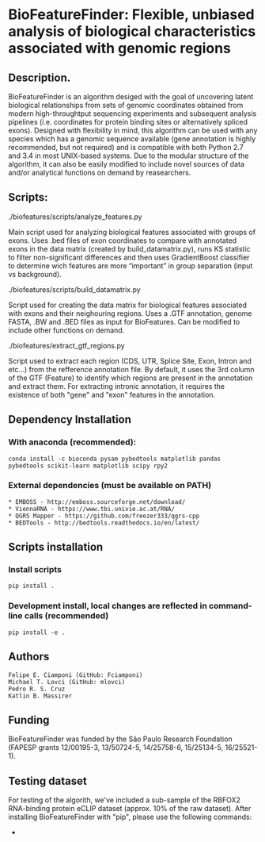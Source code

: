 ﻿# BioFeatureFinder: Flexible, unbiased analysis of biological characteristics associated with genomic regions

## Description.

BioFeatureFinder is an algorithm desiged with the goal of uncovering latent biological relationships from sets of genomic coordinates obtained from modern high-throughtput sequencing experiments and subsequent analysis pipelines (i.e. coordinates for protein binding sites or alternatively spliced exons). Designed with flexibility in mind, this algorithm can be used with any species which has a genomic sequence available (gene annotation is highly recommended, but not required) and is compatible with both Python 2.7 and 3.4 in most UNIX-based systems. Due to the modular structure of the algorithm, it can also be easily modified to include novel sources of data and/or analytical functions on demand by reasearchers.

## Scripts:

./biofeatures/scripts/analyze_features.py

Main script used for analyzing biological features associated with groups of exons. Uses .bed files of exon coordinates to compare with annotated exons in the data matrix (created by build_datamatrix.py), runs KS statistic to filter non-significant differences and then uses GradientBoost classifier to determine wich features are more “important” in group separation (input vs background).

./biofeatures/scripts/build_datamatrix.py

Script used for creating the data matrix for biological features associated with exons and their neighouring regions. Uses a .GTF annotation, genome FASTA, .BW and .BED files as input for BioFeatures. Can be modified to include other functions on demand.

./biofeatures/extract_gtf_regions.py

Script used to extract each region (CDS, UTR, Splice Site, Exon, Intron and etc...) from the refference annotation file. By default, it uses the 3rd column of the GTF (Feature) to identify which regions are present in the annotation and extract them. For extracting intronic annotation, it requires the existence of both "gene" and "exon" features in the annotation.

## Dependency Installation

### With anaconda (recommended):

    conda install -c bioconda pysam pybedtools matplotlib pandas pybedtools scikit-learn matplotlib scipy rpy2
    
### External dependencies (must be available on PATH)
    
    * EMBOSS - http://emboss.sourceforge.net/download/
    * ViennaRNA - https://www.tbi.univie.ac.at/RNA/
    * QGRS Mapper - https://github.com/freezer333/qgrs-cpp
    * BEDTools - http://bedtools.readthedocs.io/en/latest/

## Scripts installation

### Install scripts

    pip install .

### Development install, local changes are reflected in command-line calls (recommended)

    pip install -e .

## Authors

    Felipe E. Ciamponi (GitHub: Fciamponi)
    Michael T. Lovci (GitHub: mlovci)
    Pedro R. S. Cruz
    Katlin B. Massirer

## Funding

BioFeatureFinder was funded by the São Paulo Research Foundation (FAPESP grants 12/00195-3, 13/50724-5, 14/25758-6, 15/25134-5, 16/25521-1).
    
## Testing dataset

For testing of the algorith, we've included a sub-sample of the RBFOX2 RNA-binding protein eCLIP dataset (approx. 10% of the raw dataset). After installing BioFeatureFinder with "pip", please use the following commands:
    
* 
